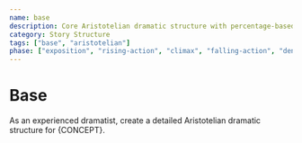 ```yaml
---
name: base
description: Core Aristotelian dramatic structure with percentage-based story stages and character elements
category: Story Structure
tags: ["base", "aristotelian"]
phase: ["exposition", "rising-action", "climax", "falling-action", "denouement"]
---
```


# Base

As an experienced dramatist, create a detailed Aristotelian dramatic structure for {CONCEPT}.
